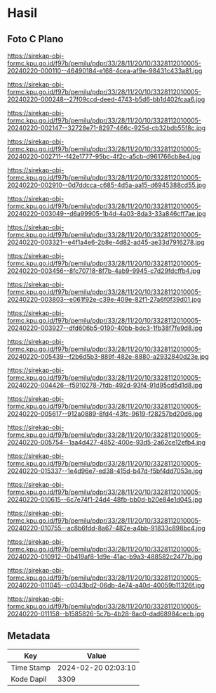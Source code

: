 # Hasil

## Foto C Plano

https://sirekap-obj-formc.kpu.go.id/f97b/pemilu/pdpr/33/28/11/20/10/3328112010005-20240220-000110--46490184-e168-4cea-af9e-98431c433a81.jpg

https://sirekap-obj-formc.kpu.go.id/f97b/pemilu/pdpr/33/28/11/20/10/3328112010005-20240220-000248--27f09ccd-deed-4743-b5d6-bb1d402fcaa6.jpg

https://sirekap-obj-formc.kpu.go.id/f97b/pemilu/pdpr/33/28/11/20/10/3328112010005-20240220-002147--32728e71-8297-466c-925d-cb32bdb55f8c.jpg

https://sirekap-obj-formc.kpu.go.id/f97b/pemilu/pdpr/33/28/11/20/10/3328112010005-20240220-002711--f42e1777-95bc-4f2c-a5cb-d961766cb8e4.jpg

https://sirekap-obj-formc.kpu.go.id/f97b/pemilu/pdpr/33/28/11/20/10/3328112010005-20240220-002910--0d7ddcca-c685-4d5a-aa15-d6945388cd55.jpg

https://sirekap-obj-formc.kpu.go.id/f97b/pemilu/pdpr/33/28/11/20/10/3328112010005-20240220-003049--d6a99905-1b4d-4a03-8da3-33a846cff7ae.jpg

https://sirekap-obj-formc.kpu.go.id/f97b/pemilu/pdpr/33/28/11/20/10/3328112010005-20240220-003321--e4f1a4e6-2b8e-4d82-ad45-ae33d7916278.jpg

https://sirekap-obj-formc.kpu.go.id/f97b/pemilu/pdpr/33/28/11/20/10/3328112010005-20240220-003456--8fc70718-8f7b-4ab9-9945-c7d29fdcffb4.jpg

https://sirekap-obj-formc.kpu.go.id/f97b/pemilu/pdpr/33/28/11/20/10/3328112010005-20240220-003803--e061f92e-c39e-409e-82f1-27a6f0f39d01.jpg

https://sirekap-obj-formc.kpu.go.id/f97b/pemilu/pdpr/33/28/11/20/10/3328112010005-20240220-003927--dfd606b5-0190-40bb-bdc3-1fb38f7fe9d8.jpg

https://sirekap-obj-formc.kpu.go.id/f97b/pemilu/pdpr/33/28/11/20/10/3328112010005-20240220-005439--f2b6d5b3-889f-482e-8880-a2932840d23e.jpg

https://sirekap-obj-formc.kpu.go.id/f97b/pemilu/pdpr/33/28/11/20/10/3328112010005-20240220-004426--f5910278-7fdb-492d-93f4-91d95cd5d1d8.jpg

https://sirekap-obj-formc.kpu.go.id/f97b/pemilu/pdpr/33/28/11/20/10/3328112010005-20240220-005617--912a0889-8fd4-43fc-9619-f28257bd20d6.jpg

https://sirekap-obj-formc.kpu.go.id/f97b/pemilu/pdpr/33/28/11/20/10/3328112010005-20240220-005754--1aa4d427-4852-400e-93d5-2a62ce12efb4.jpg

https://sirekap-obj-formc.kpu.go.id/f97b/pemilu/pdpr/33/28/11/20/10/3328112010005-20240220-015337--1e4d96e7-ed38-415d-b47d-f5bf4dd7053e.jpg

https://sirekap-obj-formc.kpu.go.id/f97b/pemilu/pdpr/33/28/11/20/10/3328112010005-20240220-010615--6c7e74f1-24d4-48fb-bb0d-b20e84e1d045.jpg

https://sirekap-obj-formc.kpu.go.id/f97b/pemilu/pdpr/33/28/11/20/10/3328112010005-20240220-010755--ac8b6fdd-8a67-482e-a4bb-91833c898bc4.jpg

https://sirekap-obj-formc.kpu.go.id/f97b/pemilu/pdpr/33/28/11/20/10/3328112010005-20240220-010912--0b419af8-1d9e-41ac-b9a3-488582c2477b.jpg

https://sirekap-obj-formc.kpu.go.id/f97b/pemilu/pdpr/33/28/11/20/10/3328112010005-20240220-011045--c0343bd2-06db-4e74-a40d-40059b11326f.jpg

https://sirekap-obj-formc.kpu.go.id/f97b/pemilu/pdpr/33/28/11/20/10/3328112010005-20240220-011158--b1585826-5c7b-4b28-8ac0-dad68984cecb.jpg


## Metadata

| Key        | Value               |
| ---------- | ------------------- |
| Time Stamp | 2024-02-20 02:03:10 |
| Kode Dapil | 3309                |



